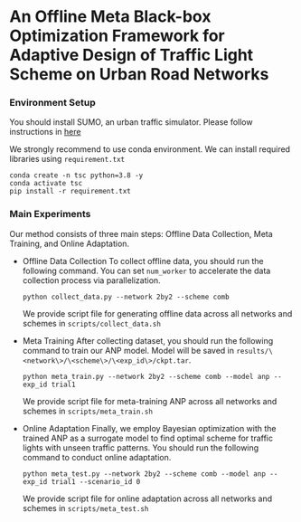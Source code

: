 # An Offline Meta Black-box Optimization Framework for Adaptive Design of Traffic Light Scheme on Urban Road Networks

### Environment Setup

You should install SUMO, an urban traffic simulator. Please follow instructions in [here](https://sumo.dlr.de/docs/Downloads.php)

We strongly recommend to use conda environment. We can install required libraries using `requirement.txt`
```
conda create -n tsc python=3.8 -y
conda activate tsc
pip install -r requirement.txt
```

### Main Experiments

Our method consists of three main steps: Offline Data Collection, Meta Training, and Online Adaptation.

- Offline Data Collection
    To collect offline data, you should run the following command. You can set `num_worker` to accelerate the data collection process via parallelization.

    ```
    python collect_data.py --network 2by2 --scheme comb
    ```
    We provide script file for generating offline data across all networks and schemes in `scripts/collect_data.sh`


- Meta Training
    After collecting dataset, you should run the following command to train our ANP model. Model will be saved in `results/\<network\>/\<scheme\>/\<exp_id\>/ckpt.tar`.

    ```
    python meta_train.py --network 2by2 --scheme comb --model anp --exp_id trial1
    ```
    We provide script file for meta-training ANP across all networks and schemes in `scripts/meta_train.sh`

- Online Adaptation
    Finally, we employ Bayesian optimization with the trained ANP as a surrogate model to find optimal scheme for traffic lights with unseen traffic patterns. 
    You should run the following command to conduct online adaptation.

    ```
    python meta_test.py --network 2by2 --scheme comb --model anp --exp_id trial1 --scenario_id 0
    ```
    We provide script file for online adaptation across all networks and schemes in `scripts/meta_test.sh`
